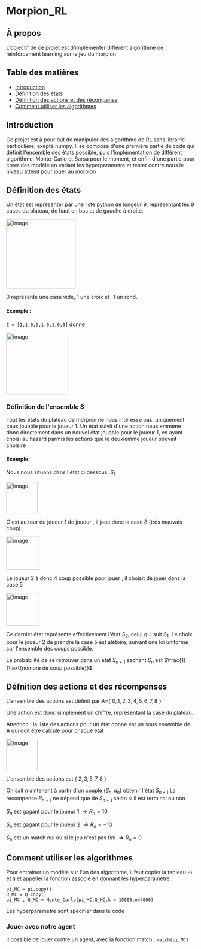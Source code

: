 # Morpion_RL
## À propos
L'objectif de ce projet est d'implémenter différent algorithme de reinforcement learning sur le jeu du morpion 

## Table des matières 

- [Introduction](#introduction)
- [Définition des états](#Définition-des-états)
- [Définition des actions et des récompense](#Défnition-des-actions-et-des-récompenses)
- [Comment utiliser les algorithmes](#Comment-utiliser-les-algorithmes)

## Introduction 
Ce projet est à pour but de manipuler des algorithme de RL sans librairie particulière, exepté numpy.
Il se compose d'une première partie de code qui définit l'ensemble des états possible, puis l'implémentation de différent algorithme, Monte-Carlo et Sarsa pour le moment, et enfin d'une partie pour créer des modèle en variant les hyperparametre et tester contre nous le niveau atteint pour jouer au morpion 

## Définition des états 
Un état est représenter par une liste python de longeur 9, représentant les 9 cases du plateau, de haut en bas et de gauche à droite. 

<img width="185" alt="image" src="https://github.com/user-attachments/assets/6aef8358-fbe7-402e-8f9b-b08f049c27b4" />

0 représente une case vide, 1 une croix et -1 un rond.
#### Exemple :
`E = [1,1,0,0,1,0,1,0,0]` donne 

<img width="165" alt="image" src="https://github.com/user-attachments/assets/7e32607a-8e1d-4361-879c-4935bb29bc06" />

### Définition de l'ensemble S
Tout les états du plateau de morpion ne nous intéresse pas, uniquement ceux jouable pour le joueur 1.
Un état suivit d'une action nous emmène donc directement dans un nouvel état jouable pour le joueur 1, en ayant choisi au hasard parmis les actions que le deuxiemme joueur pouvait choisire 

#### Exemple:

Nous nous situons dans l'état ci dessous, $S_1$

<img width="84" alt="image" src="https://github.com/user-attachments/assets/c2e08613-7983-444f-b814-9a3699cbf3b4" />

C'est au tour du joueur 1 de joueur , il joue dans la case 8 (très mauvais coup)

<img width="88" alt="image" src="https://github.com/user-attachments/assets/c6fc7531-3744-4b99-905f-04b3af8fb492" />

Le joueur 2 à donc 4 coup possible pour jouer , il choisit de jouer dans la case 5

<img width="88" alt="image" src="https://github.com/user-attachments/assets/61e27206-b2f0-4e26-bfa9-350c3ae2519a" />

Ce dernier état représente effectivement l'état $S_2$, celui qui suit $S_1$. Le choix pour le joueur 2 de prendre la case 5 est alétoire, suivant une loi uniforme sur l'ensemble des coups possible.

La probabilité de se retrouver dans un état $S_{n+1}$ sachant $S_n$ est $\frac{1}{\text{nombre de coup possible}}$

## Défnition des actions et des récompenses 

L'ensemble des actions est définit par $A =${ $0,1,2,3,4,5,6,7,8$ }

Une action est donc simplement un chiffre, représentant la case du plateau.

Attention : la liste des actions pour un état donné est un sous ensemble de A qui doit être calculé pour chaque état 

<img width="84" alt="image" src="https://github.com/user-attachments/assets/c2e08613-7983-444f-b814-9a3699cbf3b4" />

L'ensemble des actions est { $2,3,5,7,8$ }

On sait maintenant à partir d'un couple $(S_n,a_n)$ obtenir l'état $S_{n+1}$
La récompense $R_{n+1}$ ne dépend que de $S_{n+1}$ selon si il est terminal ou non 

$S_n$ est gagant pour le joueur 1 $\Rightarrow R_n = 10$

$S_n$ est gagant pour le joueur 2 $\Rightarrow R_n = -10$

$S_n$ est un match nul ou si le jeu n'est pas fini $\Rightarrow R_n = 0$

## Comment utiliser les algorithmes

Pour entrainer un modèle sur l'un des algorithme, il faut copier la tableau `Pi` et `Q` et appeller la fonction associé en donnant les hyperparamètre :
```
pi_MC = pi.copy()
Q_MC = Q.copy()
pi_MC , Q_MC = Monte_Carlo(pi_MC,Q_MC,k = 15000,n=4000)
```

Les hyperparamètre sont spécifier dans le code 

### Jouer avec notre agent 

Il possible de jouer contre un agent, avec la fonction match : `match(pi_MC)`




